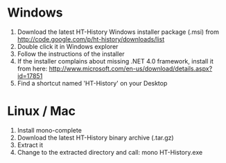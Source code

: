 # Windows #
  1. Download the latest HT-History Windows installer package (.msi) from http://code.google.com/p/ht-history/downloads/list
  1. Double click it in Windows explorer
  1. Follow the instructions of the installer
  1. If the installer complains about missing .NET 4.0 framework, install it from here: http://www.microsoft.com/en-us/download/details.aspx?id=17851
  1. Find a shortcut named 'HT-History' on your Desktop


# Linux / Mac #
  1. Install mono-complete
  1. Download the latest HT-History binary archive (.tar.gz)
  1. Extract it
  1. Change to the extracted directory and call: mono HT-History.exe